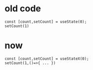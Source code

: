 # old code
```
const [count,setCount] = useState(0);
setCount(1)
```
# now
```
const [count,setCount] = useStateX(0);
setCount(1,()=>{ ... })
```

